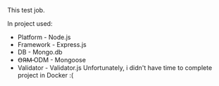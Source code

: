 This test job.

In project used:

* Platform - Node.js
* Framework - Express.js
* DB - Mongo.db
* O̶R̶M̶ ODM - Mongoose
* Validator - Validator.js
Unfortunately, i didn't have time to complete project in Docker :(
